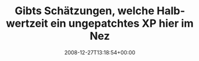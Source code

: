 ---
retweeted: false
source: <a href="http://twitter.com" rel="nofollow">Twitter Web Client</a>
entities:
  hashtags:
  - text: 25c3
    indices:
    - '76'
    - '81'
  symbols: []
  user_mentions: []
  urls: []
display_text_range:
- '0'
- '81'
favorite_count: '0'
id_str: '1080768637'
truncated: false
retweet_count: '0'
id: '1080768637'
created_at: Sat Dec 27 13:18:54 +0000 2008
favorited: false
full_text: 'Gibts Schätzungen, welche Halbwertzeit ein ungepatchtes XP hier im Nez
  hat? #25c3'
lang: de
tags:
- 25c3
- pesos/twitter
date: '2008-12-27T13:18:54+00:00'
src: https://twitter.com/bascht/status/1080768637
original_url: https://twitter.com/bascht/status/1080768637
type: twitter_tweet
text: 'Gibts Schätzungen, welche Halbwertzeit ein ungepatchtes XP hier im Nez hat?
  #25c3'
title: 'Gibts Schätzungen, welche Halbwertzeit ein ungepatchtes XP hier im Nez '

---